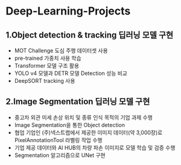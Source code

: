 # Deep-Learning-Projects

## 1.Object detection & tracking 딥러닝 모델 구현
- MOT Challenge 도심 주행 데이터셋 사용
- pre-trained 가중치 사용 학습
- Transformer 모델 구조 활용
- YOLO v4 모델과 DETR 모델 Detection 성능 비교
- DeepSORT tracking 사용 
## 2.Image Segmentation 딥러닝 모델 구현
- 중고차 외관 미세 손상 위치 및 종류 인식 목적의 기업 과제 수행
- Image Segmentation을 통한 Object detection
- 협업 기업인 (주)넥스트랩에서 제공한 이미지 데이터(약 3,000장)로 PixelAnnotationTool 라벨링 작업 수행 
- 기업 제공 데이터와 AI HUB의 차량 파손 이미지로 모델 학습 및 검증 수행
- Segmentation 알고리즘으로 UNet 구현
